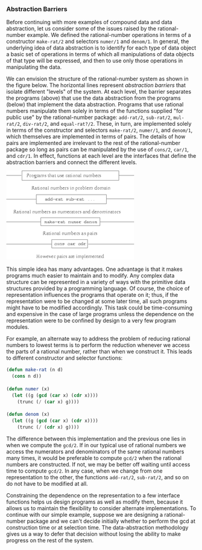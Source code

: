 ### Abstraction Barriers

Before continuing with more examples of compound data and data abstraction, let us consider some of the issues raised by the rational-number example. We defined the rational-number operations in terms of a constructor ``make-rat/2`` and selectors ``numer/1`` and ``denom/1``. In general, the underlying idea of data abstraction is to identify for each type of data object a basic set of operations in terms of which all manipulations of data objects of that type will be expressed, and then to use only those operations in manipulating the data.

We can envision the structure of the rational-number system as shown in the figure below. The horizontal lines represent *abstraction barriers* that isolate different "levels" of the system. At each level, the barrier separates the programs (above) that use the data abstraction from the programs (below) that implement the data abstraction. Programs that use rational numbers manipulate them solely in terms of the functions supplied "for public use" by the rational-number package: ``add-rat/2``, ``sub-rat/2``, ``mul-rat/2``, ``div-rat/2``, and ``equal-rat?/2``. These, in turn, are implemented solely in terms of the constructor and selectors ``make-rat/2``, ``numer/1``, and ``denom/1``, which themselves are implemented in terms of pairs. The details of how pairs are implemented are irrelevant to the rest of the rational-number package so long as pairs can be manipulated by the use of ``cons/2``, ``car/1``, and ``cdr/1``. In effect, functions at each level are the interfaces that define the abstraction barriers and connect the different levels.

<a name="figure-5"></a>
![Data-abstraction barriers in the rational-number package](images/ch2-Z-G-6.png)

This simple idea has many advantages. One advantage is that it makes programs much easier to maintain and to modify. Any complex data structure can be represented in a variety of ways with the primitive data structures provided by a programming language. Of course, the choice of representation influences the programs that operate on it; thus, if the representation were to be changed at some later time, all such programs might have to be modified accordingly. This task could be time-consuming and expensive in the case of large programs unless the dependence on the representation were to be confined by design to a very few program modules.

For example, an alternate way to address the problem of reducing rational numbers to lowest terms is to perform the reduction whenever we access the parts of a rational number, rather than when we construct it. This leads to different constructor and selector functions:

```lisp
(defun make-rat (n d)
  (cons n d))

(defun numer (x)
  (let ((g (gcd (car x) (cdr x))))
    (trunc (/ (car x) g))))

(defun denom (x)
  (let ((g (gcd (car x) (cdr x))))
    (trunc (/ (cdr x) g))))
```

The difference between this implementation and the previous one lies in when we compute the ``gcd/2``. If in our typical use of rational numbers we access the numerators and denominators of the same rational numbers many times, it would be preferable to compute ``gcd/2`` when the rational numbers are constructed. If not, we may be better off waiting until access time to compute ``gcd/2``. In any case, when we change from one representation to the other, the functions ``add-rat/2``, ``sub-rat/2``, and so on do not have to be modified at all.

Constraining the dependence on the representation to a few interface functions helps us design programs as well as modify them, because it allows us to maintain the flexibility to consider alternate implementations. To continue with our simple example, suppose we are designing a rational-number package and we can't decide initially whether to perform the gcd at construction time or at selection time. The data-abstraction methodology gives us a way to defer that decision without losing the ability to make progress on the rest of the system.
